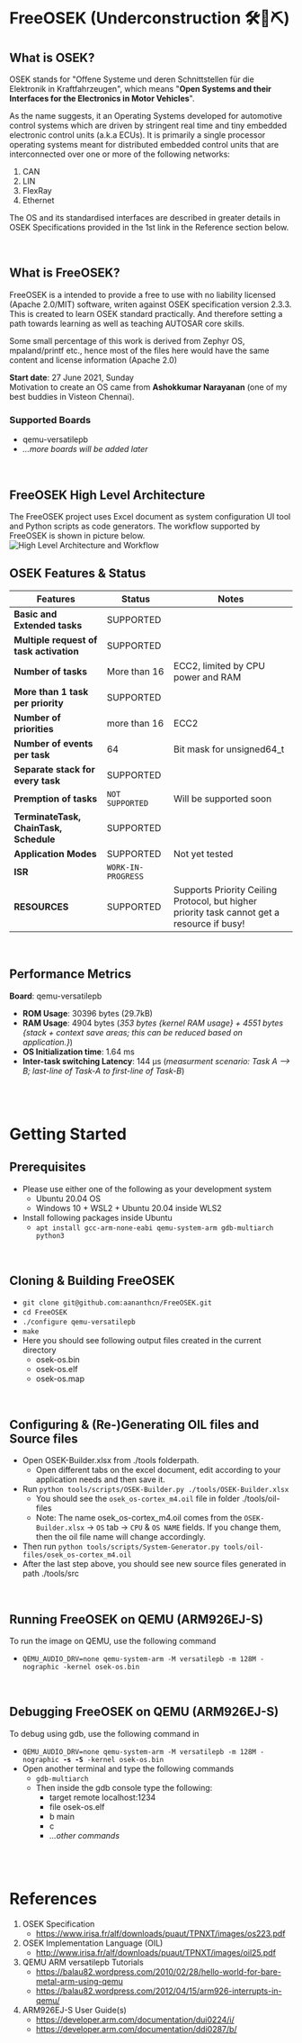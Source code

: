 FreeOSEK (Underconstruction 🛠🔧⛏)
========
What is OSEK?
-------------
OSEK stands for "Offene Systeme und deren Schnittstellen für die Elektronik in Kraftfahrzeugen", which means "**Open Systems and their Interfaces for the Electronics in Motor Vehicles**". 

As the name suggests, it an Operating Systems developed for automotive control systems which are driven by stringent real time and tiny embedded electronic control units (a.k.a ECUs). It is primarily a single processor operating systems meant for distributed embedded control units that are interconnected over one or more of the following networks:
 1. CAN
 2. LIN
 3. FlexRay
 4. Ethernet

The OS and its standardised interfaces are described in greater details in OSEK Specifications provided in the 1st link in the Reference section below.

<br>

What is FreeOSEK?
-----------------

FreeOSEK is a intended to provide a free to use with no liability licensed (Apache 2.0/MIT) software, writen against OSEK specification version 2.3.3. This is created to learn OSEK standard practically. And therefore setting a path towards learning as well as teaching AUTOSAR core skills.

Some small percentage of this work is derived from Zephyr OS, mpaland/printf etc., hence most of the files here would have the same content and license information (Apache 2.0)

**Start date**: 27 June 2021, Sunday<br>
Motivation to create an OS came from **Ashokkumar Narayanan** (one of my best buddies in Visteon Chennai).

### Supported Boards
 * qemu-versatilepb
 * *...more boards will be added later*

<br>

FreeOSEK High Level Architecture
---
The FreeOSEK project uses Excel document as system configuration UI tool and Python scripts as code generators. The workflow supported by FreeOSEK is shown in picture below.
![High Level Architecture and Workflow](https://github.com/aananthcn/FreeOSEK/blob/main/doc/workflow.png)

OSEK Features & Status
---
| Features | Status | Notes |
| ---      | ---    | ---   |
| **Basic and Extended tasks** | SUPPORTED | |
| **Multiple request of task activation** | SUPPORTED | |
| **Number of tasks** | More than 16 | ECC2, limited by CPU power and RAM |
| **More than 1 task per priority** | SUPPORTED | |
| **Number of priorities** | more than 16 | ECC2 |
| **Number of events per task** | 64 | Bit mask for unsigned64_t |
| **Separate stack for every task** | SUPPORTED | |
| **Premption of tasks** | `NOT SUPPORTED` | Will be supported soon |
| **TerminateTask, ChainTask, Schedule** | SUPPORTED | |
| **Application Modes** | SUPPORTED | Not yet tested |
| **ISR** | `WORK-IN-PROGRESS` | |
| **RESOURCES** | SUPPORTED | Supports Priority Ceiling Protocol, but higher priority task cannot get a resource if busy! |

<br>

Performance Metrics
---
**Board**: qemu-versatilepb
 * **ROM Usage**: 30396 bytes (29.7kB)
 * **RAM Usage**: 4904 bytes (*353 bytes {kernel RAM usage} + 4551 bytes {stack + context save areas; this can be reduced based on application.}*)
 * **OS Initialization time**: 1.64 ms
 * **Inter-task switching Latency**: 144 µs (*measurment scenario: Task A --> B; last-line of Task-A to first-line of Task-B*)

<br><br>

Getting Started
===

Prerequisites
----
 * Please use either one of the following as your development system
   * Ubuntu 20.04 OS
   * Windows 10 + WSL2 + Ubuntu 20.04 inside WLS2
 * Install following packages inside Ubuntu
   * `apt install gcc-arm-none-eabi qemu-system-arm gdb-multiarch python3`

<br>

Cloning & Building FreeOSEK
---
* `git clone git@github.com:aananthcn/FreeOSEK.git`
* `cd FreeOSEK`
* `./configure qemu-versatilepb`
* `make`
* Here you should see following output files created in the current directory
  * osek-os.bin
  * osek-os.elf
  * osek-os.map

<br>


Configuring & (Re-)Generating OIL files and Source files
---
* Open OSEK-Builder.xlsx from ./tools folderpath.
  * Open different tabs on the excel document, edit according to your application needs and then save it.
* Run `python tools/scripts/OSEK-Builder.py ./tools/OSEK-Builder.xlsx`
  * You should see the `osek_os-cortex_m4.oil` file in folder ./tools/oil-files
  * Note: The name osek_os-cortex_m4.oil comes from the `OSEK-Builder.xlsx` -> `OS` tab -> `CPU` & `OS NAME` fields. If you change them, then the oil file name will change accordingly.
* Then run `python tools/scripts/System-Generator.py tools/oil-files/osek_os-cortex_m4.oil`
* After the last step above, you should see new source files generated in path ./tools/src

<br>

Running FreeOSEK on QEMU (ARM926EJ-S)
----
To run the image on QEMU, use the following command
* `QEMU_AUDIO_DRV=none qemu-system-arm -M versatilepb -m 128M -nographic -kernel osek-os.bin`

<br>

Debugging FreeOSEK on QEMU (ARM926EJ-S)
----
To debug using gdb, use the following command in 
* `QEMU_AUDIO_DRV=none qemu-system-arm -M versatilepb -m 128M -nographic `**`-s -S`**` -kernel osek-os.bin`
* Open another terminal and type the following commands
  * `gdb-multiarch`
  * Then inside the gdb console type the following:
    * target remote localhost:1234
    * file osek-os.elf
    * b main
    * c
    * *...other commands*

<br><br>

References
==========
1. OSEK Specification
   * https://www.irisa.fr/alf/downloads/puaut/TPNXT/images/os223.pdf
2. OSEK Implementation Language (OIL)
   * http://www.irisa.fr/alf/downloads/puaut/TPNXT/images/oil25.pdf
3. QEMU ARM versatilepb Tutorials
   * https://balau82.wordpress.com/2010/02/28/hello-world-for-bare-metal-arm-using-qemu
   * https://balau82.wordpress.com/2012/04/15/arm926-interrupts-in-qemu/
4. ARM926EJ-S User Guide(s)
   * https://developer.arm.com/documentation/dui0224/i/
   * https://developer.arm.com/documentation/ddi0287/b/

